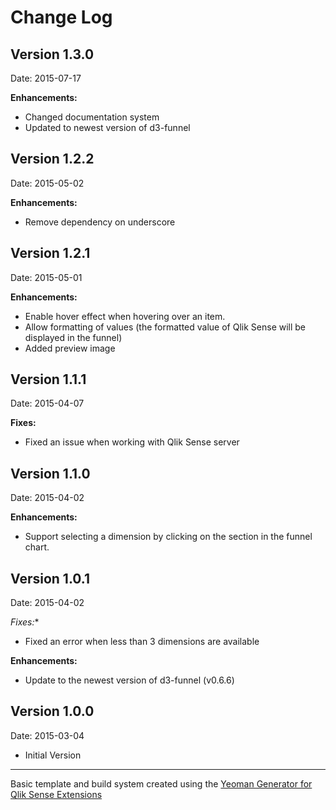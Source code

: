 # Change Log

## Version 1.3.0
Date: 2015-07-17

**Enhancements:**
- Changed documentation system
- Updated to newest version of d3-funnel

## Version 1.2.2
Date: 2015-05-02

**Enhancements:**
- Remove dependency on underscore

## Version 1.2.1
Date: 2015-05-01

**Enhancements:**
- Enable hover effect when hovering over an item.
- Allow formatting of values (the formatted value of Qlik Sense will be displayed in the funnel)
- Added preview image

## Version 1.1.1
Date: 2015-04-07

**Fixes:**
- Fixed an issue when working with Qlik Sense server

## Version 1.1.0
Date: 2015-04-02

**Enhancements:**
- Support selecting a dimension by clicking on the section in the funnel chart.

## Version 1.0.1
Date: 2015-04-02

*Fixes:**
- Fixed an error when less than 3 dimensions are available

**Enhancements:**
- Update to the newest version of d3-funnel (v0.6.6)


## Version 1.0.0
Date: 2015-03-04

* Initial Version

---
Basic template and build system created using the [Yeoman Generator for Qlik Sense Extensions](https://github.com/stefanwalther/generator-qsExtension)

